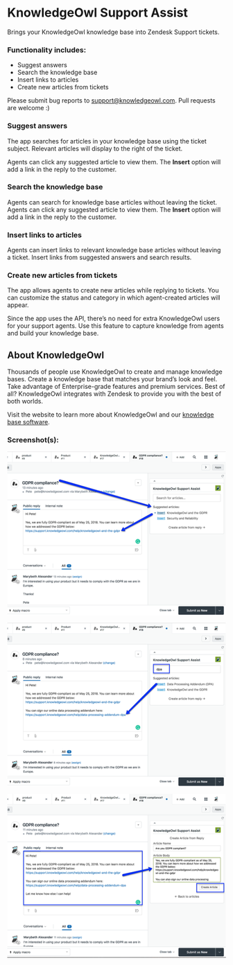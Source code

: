 # KnowledgeOwl Support Assist

Brings your KnowledgeOwl knowledge base into Zendesk Support tickets.

### Functionality includes:

- Suggest answers 
- Search the knowledge base
- Insert links to articles
- Create new articles from tickets

Please submit bug reports to <support@knowledgeowl.com>. Pull requests are welcome :)

### Suggest answers

The app searches for articles in your knowledge base using the ticket subject. Relevant articles will display to the right of the ticket.

Agents can click any suggested article to view them. The **Insert** option will add a link in the reply to the customer.

### Search the knowledge base

Agents can search for knowledge base articles without leaving the ticket. Agents can click any suggested article to view them. The **Insert** option will add a link in the reply to the customer.

### Insert links to articles

Agents can insert links to relevant knowledge base articles without leaving a ticket. Insert links from suggested answers and search results.

### Create new articles from tickets

The app allows agents to create new articles while replying to tickets. You can customize the status and category in which agent-created articles will appear.

Since the app uses the API, there’s no need for extra KnowledgeOwl users for your support agents. Use this feature to capture knowledge from agents and build your knowledge base.

## About KnowledgeOwl

Thousands of people use KnowledgeOwl to create and manage knowledge bases. Create a knowledge base that matches your brand’s look and feel. Take advantage of Enterprise-grade features and premium services. Best of all? KnowledgeOwl integrates with Zendesk to provide you with the best of both worlds.

Visit the website to learn more about KnowledgeOwl and our [knowledge base software](https://www.knowledgeowl.com/home).

### Screenshot(s):
![Suggest relevant articles](/assets/screenshot-0.png "Suggest relevant articles")

![Search for articles](/assets/screenshot-1.png "Search for articles")

![Create articles from ticket](/assets/screenshot-2.png "Create articles from ticket")


